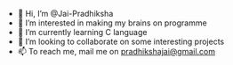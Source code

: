 - 👋 Hi, I’m @Jai-Pradhiksha
- 👀 I’m interested in making my brains on programme 
- 🌱 I’m currently learning C language 
- 💞️ I’m looking to collaborate on some interesting projects
- 📫 To reach me, mail me on pradhikshajai@gmail.com 

<!---
Jai-Pradhiksha/Jai-Pradhiksha is a ✨ special ✨ repository because its `README.md` (this file) appears on your GitHub profile.
You can click the Preview link to take a look at your changes.
--->
